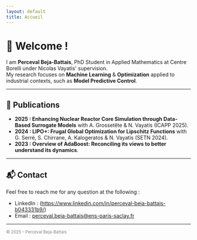 ```yaml
---
layout: default
title: Accueil
---
```


# 👋 Welcome !

I am **Perceval Beja-Battais**, PhD Student in Applied Mathematics at Centre Borelli under Nicolas Vayatis' supervision.  
My research focuses on **Machine Learning** & **Optimization** applied to industrial contexts, such as **Model Predictive Control**.

---

## 🚀 Publications

- **2025 : Enhancing Nuclear Reactor Core Simulation through Data-Based Surrogate Models** with A. Grossetête & N. Vayatis (ICAPP 2025).
- **2024 : LIPO+: Frugal Global Optimization for Lipschitz Functions** with G. Serré, S. Chirrane, A. Kalogeratos & N. Vayatis (SETN 2024).
- **2023 : Overview of AdaBoost: Reconciling its views to better understand its dynamics**.

---

## 📬 Contact

Feel free to reach me for any question at the following :

- LinkedIn : (https://www.linkedin.com/in/perceval-beja-battais-b043331b9/)
- Email : perceval.beja-battais@ens-paris-saclay.fr  

---

<footer style="font-size: 0.8em; color: gray;">
&copy; 2025 – Perceval Beja-Battais
</footer>
